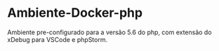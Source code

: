 # Ambiente-Docker-php
Ambiente pre-configurado para a versão 5.6 do php, com extensão do xDebug para VSCode e phpStorm.
